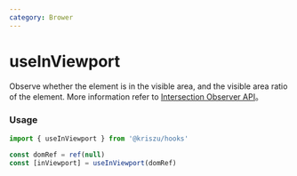 ```yaml
---
category: Brower
---
```


# useInViewport

Observe whether the element is in the visible area, and the visible area ratio of the element. More information refer to [Intersection Observer API](https://developer.mozilla.org/zh-CN/docs/Web/API/Intersection_Observer_API)。


### Usage

```ts
import { useInViewport } from '@kriszu/hooks'

const domRef = ref(null)
const [inViewport] = useInViewport(domRef)
```
